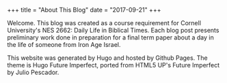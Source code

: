 +++
title = "About This Blog"
date = "2017-09-21"
+++

Welcome. This blog was created as a course requirement for Cornell University's NES 2662: Daily Life in Biblical Times. Each blog post presents preliminary work done in preparation for a final term paper about a day in the life of someone from Iron Age Israel.

This website was generated by Hugo and hosted by Github Pages. The theme is Hugo Future Imperfect, ported from HTML5 UP's Future Imperfect by Julio Pescador. 
